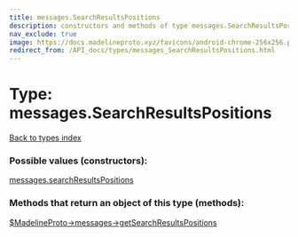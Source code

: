 ```yaml
---
title: messages.SearchResultsPositions
description: constructors and methods of type messages.SearchResultsPositions
nav_exclude: true
image: https://docs.madelineproto.xyz/favicons/android-chrome-256x256.png
redirect_from: /API_docs/types/messages_SearchResultsPositions.html
---
```

# Type: messages.SearchResultsPositions
[Back to types index](index.html)



### Possible values (constructors):

[messages.searchResultsPositions](/API_docs/constructors/messages.searchResultsPositions.html)  



### Methods that return an object of this type (methods):

[$MadelineProto->messages->getSearchResultsPositions](/API_docs/methods/messages.getSearchResultsPositions.html)  



